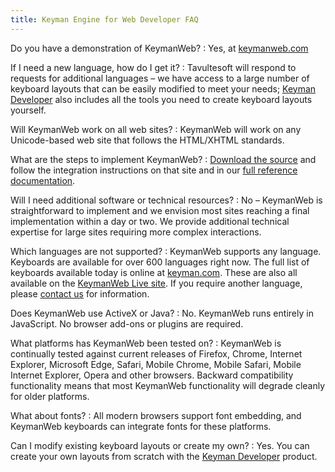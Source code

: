 ```yaml
---
title: Keyman Engine for Web Developer FAQ
---
```


Do you have a demonstration of KeymanWeb?
:   Yes, at [keymanweb.com](http://keymanweb.com)

If I need a new language, how do I get it?
:   Tavultesoft will respond to requests for additional languages – we
    have access to a large number of keyboard layouts that can be easily
    modified to meet your needs; [Keyman Developer](/developer/current-version/) also includes all the tools
    you need to create keyboard layouts yourself.

Will KeymanWeb work on all web sites?
:   KeymanWeb will work on any Unicode-based web site that follows the HTML/XHTML standards.

What are the steps to implement KeymanWeb?
:   [Download the source](https://keyman.com/developer/keymanweb/) and follow the integration instructions on that site and in our [full reference documentation](current-version/).

Will I need additional software or technical resources?
:   No – KeymanWeb is straightforward to implement and we envision most
    sites reaching a final implementation within a day or two. We
    provide additional technical expertise for large sites requiring
    more complex interactions.

Which languages are not supported?
:   KeymanWeb supports any language. Keyboards are available for over
    600 languages right now. The full list of keyboards available today
    is online at
    [keyman.com](https://keyman.com/developer/keymanweb/keyboards).
    These are also all available on the [KeymanWeb Live
    site](http://keymanweb.com). If you require another language, please
    [contact us](/contact/) for information.

Does KeymanWeb use ActiveX or Java?
:   No. KeymanWeb runs entirely in JavaScript. No browser add-ons or plugins are required.

What platforms has KeymanWeb been tested on?
:   KeymanWeb is continually tested against current releases of
    Firefox, Chrome, Internet Explorer, Microsoft Edge, Safari, Mobile
    Chrome, Mobile Safari, Mobile Internet Explorer, Opera and other
    browsers. Backward compatibility functionality means that most
    KeymanWeb functionality will degrade cleanly for older platforms.

What about fonts?
:   All modern browsers support font embedding, and KeymanWeb keyboards
    can integrate fonts for these platforms.

Can I modify existing keyboard layouts or create my own?
:   Yes. You can create your own layouts from scratch with the [Keyman Developer](/developer/current-version) product.
